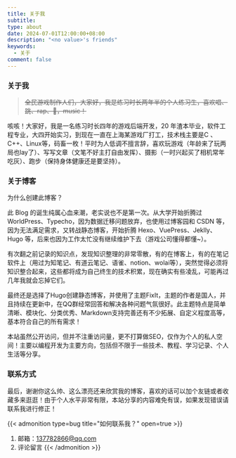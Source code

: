 ```yaml
---
title: 关于我
subtitle: 
type: about
date: 2024-07-01T12:00:00+08:00
description: "<no value>'s friends"
keywords:
  - 关于
comment: false
---
```


### 关于我

> ~~全民游戏制作人们，大家好，我是练习时长两年半的个人练习生，喜欢唱、跳、rap、🏀，music！~~

咳咳！大家好，我是一名练习时长四年的游戏后端开发，20 年渣本毕业，软件工程专业，大四开始实习，到现在一直在上海某游戏厂打工，技术栈主要是C 、C++、Linux等，码畜一枚！平时为人低调不擅言辞，喜欢玩游戏（年龄来了玩两局也lay了）、写写文章（文笔不好主打自由发挥）、摄影（一时兴起买了相机常年吃灰）、跑步（保持身体健康还是要坚持）。

### 关于博客

为什么创建此博客？

此 Blog 的诞生纯属心血来潮，老实说也不是第一次。从大学开始折腾过 WorldPress、Typecho，因为数据迁移问题放弃，也使用过博客园和 CSDN 等，因为无法满足需求，又转战静态博客，开始折腾 Hexo、VuePress、Jeklly、Hugo 等，后来也因为工作太忙没有继续维护下去（游戏公司懂得都懂\~）。

有次翻之前记录的知识点，发现知识整理的非常零散，有的在博客上，有的在笔记软件上（用过为知笔记、有道云笔记、语雀、notion、wolai等），突然觉得必须将知识整合起来，这些都将成为自己终生的技术积累，现在确实有些凌乱，可能再过几年我就会忘掉它们。

最终还是选择了Hugo创建静态博客，并使用了主题FixIt，主题的作者是国人，并且持续在更新中，在QQ群经常回答和解决各种问题气氛很好。此主题特点是简单清晰、模块化、分类优秀、Markdown支持完善还有不少拓展、自定义程度高等，基本符合自己的所有需求！

本站虽然公开访问，但并不注重访问量，更不打算做SEO，仅作为个人的私人空间！主要以编程开发为主要方向，包括但不限于一些技术、教程、学习记录、个人生活等分享。

### 联系方式

最后，谢谢你这么帅、这么漂亮还来欣赏我的博客，喜欢的话可以加个友链或者收藏多来逛逛！由于个人水平非常有限，本站分享的内容难免有误，如果发现错误请联系我进行修正！

{{< admonition type=bug title="如何联系我？" open=true >}}
1. 邮箱：137782866@qq.com
2. 评论留言
{{< /admonition >}}